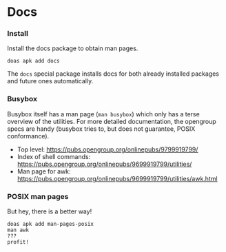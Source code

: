 # Docs

### Install

Install the docs package to obtain man pages.

```
doas apk add docs
```

The `docs` special package installs docs for both already installed packages and future ones automatically.

### Busybox

Busybox itself has a man page (`man busybox`) which only has a terse overview of the utilities. For more detailed documentation, the opengroup specs are handy (busybox tries to, but does not guarantee, POSIX conformance).

* Top level: https://pubs.opengroup.org/onlinepubs/9799919799/
* Index of shell commands:  https://pubs.opengroup.org/onlinepubs/9699919799/utilities/
* Man page for awk: https://pubs.opengroup.org/onlinepubs/9699919799/utilities/awk.html

### POSIX man pages

But hey, there is a better way!

```
doas apk add man-pages-posix
man awk
???
profit!
```
